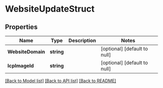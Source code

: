 # WebsiteUpdateStruct

## Properties
Name | Type | Description | Notes
------------ | ------------- | ------------- | -------------
**WebsiteDomain** | **string** |  | [optional] [default to null]
**IcpImageId** | **string** |  | [optional] [default to null]

[[Back to Model list]](../README.md#documentation-for-models) [[Back to API list]](../README.md#documentation-for-api-endpoints) [[Back to README]](../README.md)


